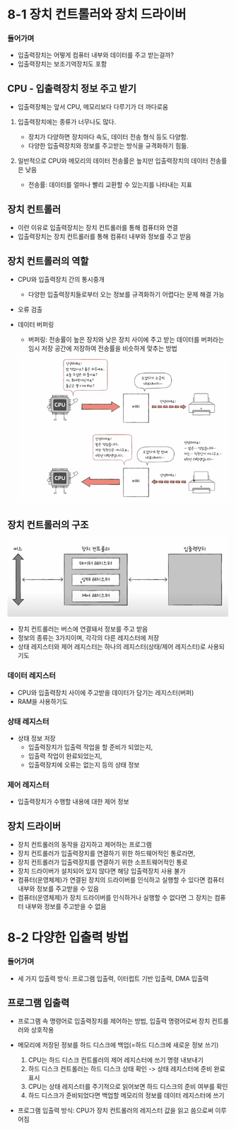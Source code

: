 # 8-1 장치 컨트롤러와 장치 드라이버

### 들어가며
- 입출력장치는 어떻게 컴퓨터 내부와 데이터를 주고 받는걸까?
- 입출력장치는 보조기억장치도 포함

## CPU - 입출력장치 정보 주고 받기
- 입출력장체는 앞서 CPU, 메모리보다 다루기가 더 까다로움
1. 입출력장치에는 종류가 너무나도 많다.
    - 장치가 다양하면 장치마다 속도, 데이터 전송 형식 등도 다양함.
    - 다양한 입출력장치와 정보를 주고받는 방식을 규격화하기 힘듦.

2. 일반적으로 CPU와 메모리의 데이터 전송률은 높지만 입출력장치의 데이터 전송률은 낮음
    - 전송률: 데이터를 얼마나 빨리 교환할 수 있는지를 나타내는 지표

## 장치 컨트롤러

- 이런 이유로 입출력장치는 장치 컨트롤러를 통해 컴퓨터와 연결
- 입출력장치는 장치 컨트롤러를 통해 컴퓨터 내부와 정보를 주고 받음

## 장치 컨트롤러의 역할

- CPU와 입출력장치 간의 통시중개
    - 다양한 입출력장치들로부터 오는 정보를 규격화하기 어렵다는 문제 해결 가능
- 오류 검출
- 데이터 버퍼링
    - 버퍼링: 전송률이 높은 장치와 낮은 장치 사이에 주고 받는 데이터를 버퍼라는 임시 저장 공간에 저장하여 전송률을 비슷하게 맞추는 방법

    <img src="assets/8-1-1.jpg" alt="alt text" width="500"/>

## 장치 컨트롤러의 구조

<img src="assets/8-1-2.jpg" alt="alt text" width="500"/>

- 장치 컨트롤러는 버스에 연결돼서 정보를 주고 받음
- 정보의 종류는 3가지이며, 각각의 다른 레지스터에 저장
- 상태 레지스터와 제어 레지스터는 하나의 레지스터(상태/제어 레지스터)로 사용되기도

### 데이터 레지스터
- CPU와 입출력장치 사이에 주고받을 데이터가 담기는 레지스터(버퍼)
- RAM을 사용하기도

### 상태 레지스터
- 상태 정보 저장
    - 입출력장치가 입출력 작업을 할 준비가 되었는지,
    - 입출력 작업이 완료되었는지,
    - 입출력장치에 오류는 없는지 등의 상태 정보

### 제어 레지스터
- 입출력장치가 수행할 내용에 대한 제어 정보

## 장치 드라이버
- 장치 컨트롤러의 동작을 감지하고 제어하는 프로그램
- 장치 컨트롤러가 입출력장치를 연결하기 위한 하드웨어적인 통로라면,
- 장치 컨트롤러가 입출력장치를 연결하기 위한 소프트웨어적인 통로
- 장치 드라이버가 설치되어 있지 않다면 해당 입출력장치 사용 불가
- 컴퓨터(운영체제)가 연결된 장치의 드라이버를 인식하고 실행할 수 있다면 컴퓨터 내부와 정보를 주고받을 수 있음
- 컴퓨터(운영체제)가 장치 드라이버를 인식하거나 실행할 수 없다면 그 장치는 컴퓨터 내부와 정보를 주고받을 수 없음

# 8-2 다양한 입출력 방법

### 들어가며
- 세 가지 입출력 방식: 프로그램 입출력, 이터럽트 기반 입출력, DMA 입출력

## 프로그램 입출력
- 프로그램 속 명령어로 입출력장치를 제어하는 방법, 입출력 명령어로써 장치 컨트롤러와 상호작용
- 메모리에 저장된 정보를 하드 디스크에 백업(=하드 디스크에 새로운 정보 쓰기)
    1. CPU는 하드 디스크 컨트롤러의 제어 레지스터에 쓰기 명령 내보내기
    2. 하드 디스크 컨트롤러는 하드 디스크 상태 확인 -> 상태 레지스터에 준비 완료 표시
    3. CPU는 상태 레지스터를 주기적으로 읽어보면 하드 디스크의 준비 여부를 확인
    4. 하드 디스크가 준비되었다면 백업할 메모리의 정보를 데이터 레지스터에 쓰기

- 프로그램 입출력 방식: CPU가 장치 컨트롤러의 레지스터 값을 읽고 씀으로써 이루어짐
